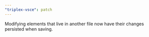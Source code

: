 ```yaml
---
"triplex-vsce": patch
---
```


Modifying elements that live in another file now have their changes persisted
when saving.
